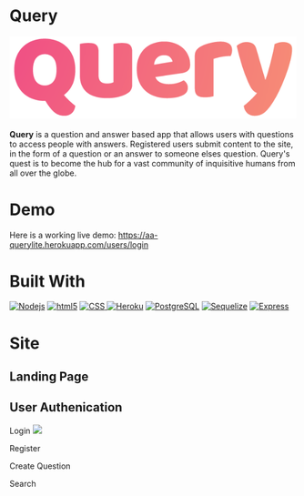 # Query

 ![](public/images/query-logo.png)                                                                                                                                                                                               
<br>
**Query** is a question and answer based app that allows users with questions to access people with answers. 
Registered users submit content to the site, in the form of a question or an answer to someone elses question. Query's quest is to become the hub for a vast community of inquisitive humans from all over the globe.

# Demo

Here is a working live demo: https://aa-querylite.herokuapp.com/users/login


# Built With

<a href="Built-With"><img alt="Nodejs" src="https://camo.githubusercontent.com/425d14e7ceaf18d8bb8e9bf17cd1a270c928c888b9ee4abe84a3bc8a5b3122fe/68747470733a2f2f696d672e736869656c64732e696f2f62616467652f2d4e6f64656a732d3433383533643f7374796c653d666c61742d737175617265266c6f676f3d4e6f64652e6a73266c6f676f436f6c6f723d7768697465" data-canonical-src="https://img.shields.io/badge/-Nodejs-43853d?style=flat-square&amp;logo=Node.js&amp;logoColor=white" style="max-width:100%;"></a> <a href="Built-With"><img alt="html5" src="https://camo.githubusercontent.com/0c3a16a22ae058cfe38a06dc9ea16404cf006409262f547c9ccfa3ec8b30f71e/68747470733a2f2f696d672e736869656c64732e696f2f62616467652f2d48544d4c352d4533344632363f7374796c653d666c61742d737175617265266c6f676f3d68746d6c35266c6f676f436f6c6f723d7768697465" data-canonical-src="https://img.shields.io/badge/-HTML5-E34F26?style=flat-square&amp;logo=html5&amp;logoColor=white" style="max-width:100%;"></a> <a href="Built-With"> <img alt="CSS" src="https://camo.githubusercontent.com/f014cb541d93c2f1aeabc747e1f91385dc47de746c112eb1cdfe1d599c4edaf2/68747470733a2f2f696d672e736869656c64732e696f2f62616467652f2d435353332d3135373242363f7374796c653d666c61742d737175617265266c6f676f3d43535333266c6f676f436f6c6f723d7768697465" data-canonical-src="https://img.shields.io/badge/-CSS3-1572B6?style=flat-square&amp;logo=CSS3&amp;logoColor=white" style="max-width:100%;"> </a>
<a href="https://heroku.com/" rel="nofollow"><img alt="Heroku" src="https://camo.githubusercontent.com/c506fd8ad28156641ce397013790a1b02c4fda12f9ad145bd6103f8725f7c168/68747470733a2f2f696d672e736869656c64732e696f2f62616467652f2d4865726f6b752d3433303039383f7374796c653d666c61742d737175617265266c6f676f3d4865726f6b75266c6f676f436f6c6f723d7768697465" data-canonical-src="https://img.shields.io/badge/-Heroku-430098?style=flat-square&amp;logo=Heroku&amp;logoColor=white" style="max-width:100%;"></a> <a href="https://www.postgresql.org/" rel="nofollow"><img alt="PostgreSQL" src="https://camo.githubusercontent.com/2b3501d0525aa5047f7ea4ecedb18cc10192f5ba0eeffa9128dfc8f570c34746/68747470733a2f2f696d672e736869656c64732e696f2f62616467652f2d506f737467726553514c2d3333363739313f7374796c653d666c61742d737175617265266c6f676f3d506f737467726553514c266c6f676f436f6c6f723d7768697465" data-canonical-src="https://img.shields.io/badge/-PostgreSQL-336791?style=flat-square&amp;logo=PostgreSQL&amp;logoColor=white" style="max-width:100%;"></a> <a href="https://sequelize.org/" rel="nofollow"><img alt="Sequelize" src="https://camo.githubusercontent.com/86cac2ea63baf37ddf90ce9bc62af2d7b8253fee64fad81fe9c57dd64ad64e74/68747470733a2f2f696d672e736869656c64732e696f2f62616467652f2d53657175656c697a652d3333363739313f7374796c653d666c61742d737175617265" data-canonical-src="https://img.shields.io/badge/-Sequelize-336791?style=flat-square" style="max-width:100%;"></a> <a href="https://expressjs.com/" rel="nofollow"><img alt="Express" src="https://camo.githubusercontent.com/80956d71c37c7d95ce8c44c25662ec2ce8f576b5ccbd3a3dde5c4e97c6d99d5c/68747470733a2f2f696d672e736869656c64732e696f2f62616467652f2d457870726573732d3030303030303f7374796c653d666c61742d737175617265" data-canonical-src="https://img.shields.io/badge/-Express-000000?style=flat-square" style="max-width:100%;"></a>


# Site
<a target="_blank" rel="noopener noreferrer" href=" "></a>

## Landing Page



## User Authenication

Login
![](assets/images/Login.gif)

Register

Create Question



Search






